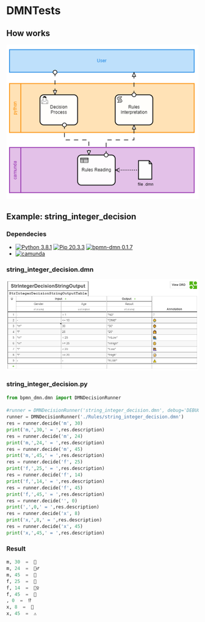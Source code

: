 # DMNTests
## How works
![process.png](https://raw.githubusercontent.com/GiovaniPM/DMNTests/main/process.PNG)
## Example: string_integer_decision
### Dependecies
- [![Python 3.8.1](https://img.shields.io/badge/python-3.9.1-brightgreen.svg)](https://www.python.org/ftp/python/3.9.1/python-3.9.1-amd64.exe)
[![Pip 20.3.3](https://img.shields.io/badge/pip-20.3.3-lightgreen.svg)](https://pypi.org/project/pip/)
[![bpmn-dmn 0.1.7](https://img.shields.io/badge/bpmn--dmn-0.1.7-lightgreen.svg)](https://pypi.org/project/bpmn-dmn/)
- [![camunda](https://img.shields.io/badge/camunda-4.4.0-brightgreen.svg)](https://camunda.com/download/modeler/)
### string_integer_decision.dmn
![string_integer_decision.png](https://raw.githubusercontent.com/GiovaniPM/DMNTests/main/string_integer_decision.PNG)
### string_integer_decision.py
``` Python
from bpmn_dmn.dmn import DMNDecisionRunner

#runner = DMNDecisionRunner('string_integer_decision.dmn', debug='DEBUG')
runner = DMNDecisionRunner('./Rules/string_integer_decision.dmn')
res = runner.decide('m', 30)
print('m,',30,' = ',res.description)
res = runner.decide('m', 24)
print('m,',24,' = ',res.description)
res = runner.decide('m', 45)
print('m,',45,' = ',res.description)
res = runner.decide('f', 25)
print('f,',25,' = ',res.description)
res = runner.decide('f', 14)
print('f,',14,' = ',res.description)
res = runner.decide('f', 45)
print('f,',45,' = ',res.description)
res = runner.decide('', 0)
print(',',0,' = ',res.description)
res = runner.decide('x', 8)
print('x,',8,' = ',res.description)
res = runner.decide('x', 45)
print('x,',45,' = ',res.description)
```
### Result
``` Python
m, 30  =  👨
m, 24  =  🙋‍♂️
m, 45  =  👴   
f, 25  =  👩   
f, 14  =  🙋‍♀️
f, 45  =  👵   
, 0  =  ⁉️     
x, 8  =  👶    
x, 45  =  ⚠️  
```